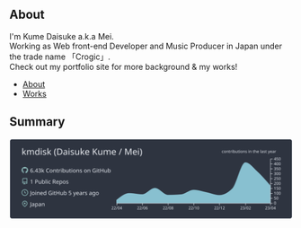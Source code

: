 ## About

I'm Kume Daisuke a.k.a Mei.  
Working as Web front-end Developer and Music Producer in Japan under the trade name 「Crogic」.  
Check out my portfolio site for more background & my works!  

- [About](https://crogic.jp/web/about)
- [Works](https://crogic.jp/web/work)

## Summary
![](https://raw.githubusercontent.com/kmdisk/kmdisk/main/profile-summary-card-output/nord_dark/0-profile-details.svg)
